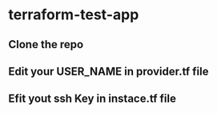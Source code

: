 # terraform-test-app

## Clone the repo 

## Edit your USER_NAME in provider.tf file 

## Efit yout ssh Key in instace.tf file 
